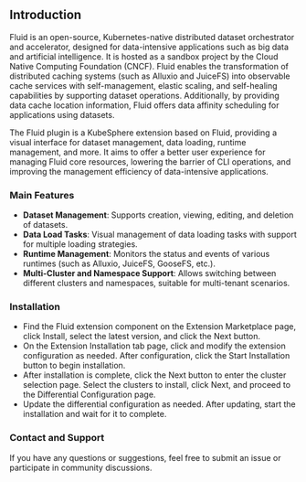 ## Introduction

Fluid is an open-source, Kubernetes-native distributed dataset orchestrator and accelerator, designed for data-intensive applications such as big data and artificial intelligence. It is hosted as a sandbox project by the Cloud Native Computing Foundation (CNCF). Fluid enables the transformation of distributed caching systems (such as Alluxio and JuiceFS) into observable cache services with self-management, elastic scaling, and self-healing capabilities by supporting dataset operations. Additionally, by providing data cache location information, Fluid offers data affinity scheduling for applications using datasets.

The Fluid plugin is a KubeSphere extension based on Fluid, providing a visual interface for dataset management, data loading, runtime management, and more. It aims to offer a better user experience for managing Fluid core resources, lowering the barrier of CLI operations, and improving the management efficiency of data-intensive applications.

### Main Features

- **Dataset Management**: Supports creation, viewing, editing, and deletion of datasets.
- **Data Load Tasks**: Visual management of data loading tasks with support for multiple loading strategies.
- **Runtime Management**: Monitors the status and events of various runtimes (such as Alluxio, JuiceFS, GooseFS, etc.).
- **Multi-Cluster and Namespace Support**: Allows switching between different clusters and namespaces, suitable for multi-tenant scenarios.

### Installation

- Find the Fluid extension component on the Extension Marketplace page, click Install, select the latest version, and click the Next button.
- On the Extension Installation tab page, click and modify the extension configuration as needed. After configuration, click the Start Installation button to begin installation.
- After installation is complete, click the Next button to enter the cluster selection page. Select the clusters to install, click Next, and proceed to the Differential Configuration page.
- Update the differential configuration as needed. After updating, start the installation and wait for it to complete.

### Contact and Support

If you have any questions or suggestions, feel free to submit an issue or participate in community discussions.

